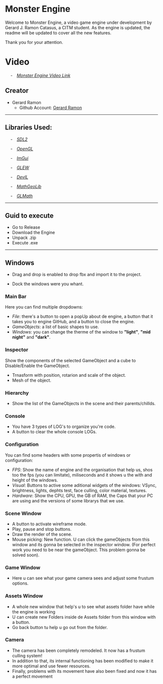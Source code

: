 # Monster Engine

Welcome to Monster Engine, a video game engine under development by Gerard J. Ramon Catasus, a CITM student.
As the engine is updated, the readme will be updated to cover all the new features.

Thank you for your attention.



# Video
&emsp; -&emsp;*[Monster Engine Video Link](https://youtu.be/H7VTYdYVAKU)*

## Creator

- Gerard Ramon
    * Github Account: [Gerard Ramon](https://github.com/kramtron)

***

## Libraries Used:

&emsp; -&emsp;*[SDL2](https://www.libsdl.org/)*

&emsp; -&emsp;*[OpenGL](https://www.opengl.org/)* 

&emsp; -&emsp;*[ImGui](https://github.com/ocornut/imgui)*

&emsp; -&emsp;*[GLEW](https://glew.sourceforge.net/)*

&emsp; -&emsp;*[DevIL](https://openil.sourceforge.net/)*

&emsp; -&emsp;*[MathGeoLib](https://github.com/juj/MathGeoLib)*

&emsp; -&emsp;*[GLMath](https://glmath.sourceforge.net/)*


***

## Guid to execute
 * Go to Release  
 * Download the Engine
 * Unpack .zip
 * Execute .exe

***

## Windows
* Drag and drop is enabled to drop fbx and import it to the project.

* Dock the windows were you whant.

###  Main Bar
Here you can find multiple dropdowns: 
* *File*: there's a button to open a popUp about de engine, a button that it takes you to engine GitHub, and a button to close the engine.
* *GameObjects*: a list of basic shapes to use.
* *Windows*: you can change the therme of the window to **"light"**, **"mid night"** and **"dark"**. 

###  Inspector
Show the components of the selected GameObject and a cube to Disable/Enable the GameObject.
* Trnasform with position, rotarion and scale of the object.
* Mesh of the object.


###  Hierarchy
* Show the list of the GameObjects in the scene and their parents/chillds.

###  Console

* You have 3 types of LOG's to organize you're code.
* A button to clear the whole console LOGs.

###  Configuration
You can find some headers with some propertis of windows or configuration:
* *FPS*: Show the name of engine and the organisation that help us, shos too the fps (you can limitate), miliseconds and it shows u the with and height of the windows.
* *Visual*: Buttons to active some aditional widgets of the windows: VSync, brightness, lights, dephts test, face culling, color material, textures.
* *Hardware*: Show the CPU, GPU, the GB of RAM, the Caps that your PC are using and the versions of some librarys that we use.

###  Scene Window

* A button to activate wireframe mode.
* Play, pause and stop buttons.
* Draw the render of the scene.
* Mouse picking: New function. U can click the gameObjects from this window and its gonna be selected in the inspector window. (For perfect work you need to be near the gameObject. This problem gonna be solved soon).


###  Game Window

* Here u can see what your game camera sees and adjust some frustum options.


### Assets Window

* A whole new window that help's u to see what assets folder have while the engine is working
* U can create new Folders inside de Assets folder from this window with a button.
* Go back button tu help u go out from the folder.

### Camera

* The camera has been completely remodeled. It now has a frustum culling system!
* In addition to that, its internal functioning has been modified to make it more optimal and use fewer resources.
* Finally, problems with its movement have also been fixed and now it has a perfect movement
